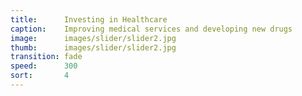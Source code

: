 ```yaml
---
title:      Investing in Healthcare
caption:    Improving medical services and developing new drugs
image:      images/slider/slider2.jpg
thumb:      images/slider/slider2.jpg
transition: fade
speed:      300
sort:       4
---
```

